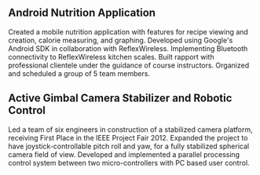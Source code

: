 ## Android Nutrition Application
Created a mobile nutrition application with features for recipe viewing and
creation, calorie measuring, and graphing.
Developed using Google's Android SDK in collaboration with
ReflexWireless.
Implementing Bluetooth connectivity to ReflexWireless kitchen scales.
Built rapport with professional clientele under the guidance of course
instructors.
Organized and scheduled a group of 5 team members.

## Active Gimbal Camera Stabilizer and Robotic Control
Led a team of six engineers in construction of a stabilized camera platform,
receiving First Place in the IEEE Project Fair 2012.
Expanded the project to have joystick-controllable pitch roll and yaw, for a
fully stabilized spherical camera field of view.
Developed and implemented a parallel processing control system between two
micro-controllers with PC based user control.
